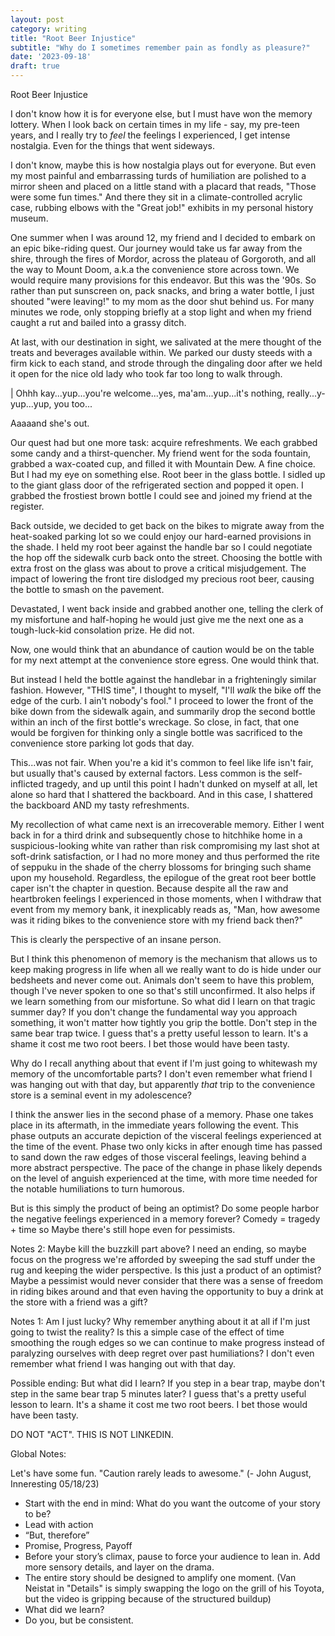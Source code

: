 ```yaml
---
layout: post
category: writing
title: "Root Beer Injustice"
subtitle: "Why do I sometimes remember pain as fondly as pleasure?"
date: '2023-09-18'
draft: true
---
```


Root Beer Injustice

I don't know how it is for everyone else, but I must have won the memory lottery. When I look back on certain times in my life - say, my pre-teen years, and I really try to _feel_ the feelings I experienced, I get intense nostalgia. Even for the things that went sideways.

I don't know, maybe this is how nostalgia plays out for everyone. But even my most painful and embarrassing turds of humiliation are polished to a mirror sheen and placed on a little stand with a placard that reads, "Those were some fun times." And there they sit in a climate-controlled acrylic case, rubbing elbows with the "Great job!" exhibits in my personal history museum.

One summer when I was around 12, my friend and I decided to embark on an epic bike-riding quest. Our journey would take us far away from the shire, through the fires of Mordor, across the plateau of Gorgoroth, and all the way to Mount Doom, a.k.a the convenience store across town. We would require many provisions for this endeavor. But this was the '90s. So rather than put sunscreen on, pack snacks, and bring a water bottle, I just shouted "were leaving!" to my mom as the door shut behind us. For many minutes we rode, only stopping briefly at a stop light and when my friend caught a rut and bailed into a grassy ditch.

At last, with our destination in sight, we salivated at the mere thought of the treats and beverages available within. We parked our dusty steeds with a firm kick to each stand, and strode through the dingaling door after we held it open for the nice old lady who took far too long to walk through. 

| Ohhh kay...yup...you're welcome...yes, ma'am...yup...it's nothing, really...y-yup...yup, you too...

Aaaaand she's out.

Our quest had but one more task: acquire refreshments. We each grabbed some candy and a thirst-quencher. My friend went for the soda fountain, grabbed a wax-coated cup, and filled it with Mountain Dew. A fine choice. But I had my eye on something else. Root beer in the glass bottle. I sidled up to the giant glass door of the refrigerated section and popped it open. I grabbed the frostiest brown bottle I could see and joined my friend at the register.

Back outside, we decided to get back on the bikes to migrate away from the heat-soaked parking lot so we could enjoy our hard-earned provisions in the shade. I held my root beer against the handle bar so I could negotiate the hop off the sidewalk curb back onto the street. Choosing the bottle with extra frost on the glass was about to prove a critical misjudgement. The impact of lowering the front tire dislodged my precious root beer, causing the bottle to smash on the pavement.

Devastated, I went back inside and grabbed another one, telling the clerk of my misfortune and half-hoping he would just give me the next one as a tough-luck-kid consolation prize. He did not.

Now, one would think that an abundance of caution would be on the table for my next attempt at the convenience store egress. One would think that.

But instead I held the bottle against the handlebar in a frighteningly similar fashion. However, "THIS time", I thought to myself, "I'll _walk_ the bike off the edge of the curb. I ain't nobody's fool." I proceed to lower the front of the bike down from the sidewalk again, and summarily drop the second bottle within an inch of the first bottle's wreckage. So close, in fact, that one would be forgiven for thinking only a single bottle was sacrificed to the convenience store parking lot gods that day.

This...was not fair. When you're a kid it's common to feel like life isn't fair, but usually that's caused by external factors. Less common is the self-inflicted tragedy, and up until this point I hadn't dunked on myself at all, let alone so hard that I shattered the backboard. And in this case, I shattered the backboard AND my tasty refreshments.

My recollection of what came next is an irrecoverable memory. Either I went back in for a third drink and subsequently chose to hitchhike home in a suspicious-looking white van rather than risk compromising my last shot at soft-drink satisfaction, or I had no more money and thus performed the rite of seppuku in the shade of the cherry blossoms for bringing such shame upon my household. Regardless, the epilogue of the great root beer bottle caper isn't the chapter in question. Because despite all the raw and heartbroken feelings I experienced in those moments, when I withdraw that event from my memory bank, it inexplicably reads as, "Man, how awesome was it riding bikes to the convenience store with my friend back then?" 

This is clearly the perspective of an insane person.

But I think this phenomenon of memory is the mechanism that allows us to keep making progress in life when all we really want to do is hide under our bedsheets and never come out. Animals don't seem to have this problem, though I've never spoken to one so that's still unconfirmed. It also helps if we learn something from our misfortune. So what did I learn on that tragic summer day? If you don't change the fundamental way you approach something, it won't matter how tightly you grip the bottle. Don't step in the same bear trap twice. I guess that's a pretty useful lesson to learn. It's a shame it cost me two root beers. I bet those would have been tasty.



Why do I recall anything about that event if I'm just going to whitewash my memory of the uncomfortable parts? I don't even remember what friend I was hanging out with that day, but apparently _that_ trip to the convenience store is a seminal event in my adolescence?

I think the answer lies in the second phase of a memory. Phase one takes place in its aftermath, in the immediate years following the event. This phase outputs an accurate depiction of the visceral feelings experienced at the time of the event. Phase two only kicks in after enough time has passed to sand down the raw edges of those visceral feelings, leaving behind a more abstract perspective. The pace of the change in phase likely depends on the level of anguish experienced at the time, with more time needed for the notable humiliations to turn humorous.

But is this simply the product of being an optimist? Do some people harbor the negative feelings experienced in a memory forever? Comedy = tragedy + time so Maybe there's still hope even for pessimists. 

<!-- Remove: Keep in perspective, however, this concept only holds water when the event is sub-catastrophic. It's fun to explore the unreliability of an awkward memory turned fond, but some memories can't (and shouldn't) enter phase two. -->

<!-- - So I bought a second root beer. -->

<!-- FIX THIS When I was 12, I was hanging out with a friend. We rode our bikes to a convenience store. He bought a drink, and I bought one, too. Mine was a delicious root beer in a glass bottle. I didn't have that much money, but I had enough for this at least. When we left the store and got back on our bikes, I held my root beer against the handle bar so I could negotiate the hop off the sidewalk curb back onto the street. (OMG this is boring, obvs fix it). The impact of the bunny hop dislodged my precious root beer, causing the bottle to smash on the pavement and robbing me of my only joy in the world. -->


Notes 2: Maybe kill the buzzkill part above? I need an ending, so maybe focus on the progress we're afforded by sweeping the sad stuff under the rug and keeping the wider perspective. Is this just a product of an optimist? Maybe a pessimist would never consider that there was a sense of freedom in riding bikes around and that even having the opportunity to buy a drink at the store with a friend was a gift?

Notes 1: Am I just lucky? Why remember anything about it at all if I'm just going to twist the reality? Is this a simple case of the effect of time smoothing the rough edges so we can continue to make progress instead of paralyzing ourselves with deep regret over past humiliations? I don't even remember what friend I was hanging out with that day. 

Possible ending: But what did I learn? If you step in a bear trap, maybe don't step in the same bear trap 5 minutes later? I guess that's a pretty useful lesson to learn. It's a shame it cost me two root beers. I bet those would have been tasty.

DO NOT "ACT". THIS IS NOT LINKEDIN.

Global Notes:

Let's have some fun. "Caution rarely leads to awesome." (- John August, Inneresting 05/18/23)

- Start with the end in mind: What do you want the outcome of your story to be?
- Lead with action
- “But, therefore”
- Promise, Progress, Payoff
- Before your story’s climax, pause to force your audience to lean in. Add more sensory details, and layer on the drama.
- The entire story should be designed to amplify one moment. (Van Neistat in "Details" is simply swapping the logo on the grill of his Toyota, but the video is gripping because of the structured buildup)
- What did we learn?
- Do you, but be consistent.
